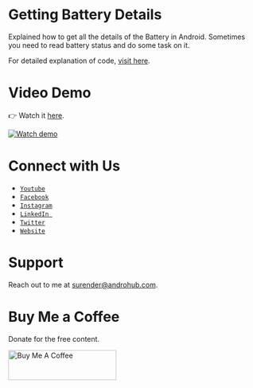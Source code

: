# Getting Battery Details
Explained how to get all the details of the Battery in Android. Sometimes you need to read battery status and do some task on it.

For detailed explanation of code, [visit here](http://www.androhub.com/getting-battery-details/).

# Video Demo
👉 Watch it <a href="https://youtu.be/sxQiCaX99Lw">here</a>.
<br>

[![Watch demo](http://i3.ytimg.com/vi/sxQiCaX99Lw/hqdefault.jpg)](https://youtu.be/sxQiCaX99Lw)

# Connect with Us
- <a href="https://www.youtube.com/channel/@Androhub" target="_blank">`Youtube`</a>
- <a href="https://www.facebook.com/androhubtutorial/" target="_blank">`Facebook`</a>
- <a href="https://www.instagram.com/androhub_tutorial" target="_blank">`Instagram`</a>
- <a href="https://www.linkedin.com/in/surender-kumar-681472a8?originalSubdomain=in" target="_blank">`LinkedIn `</a>
- <a href="https://twitter.com/sonusurender0/" target="_blank">`Twitter`</a>
- <a href="http://www.androhub.com/" target="_blank">`Website`</a>

# Support
Reach out to me at surender@androhub.com.

# Buy Me a Coffee
Donate for the free content.

<a href="https://www.buymeacoffee.com/androhub" target="_blank"><img src="https://cdn.buymeacoffee.com/buttons/v2/default-yellow.png" alt="Buy Me A Coffee" style="height: 60px !important;width: 217px !important;" ></a>
